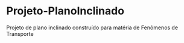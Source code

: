 # Projeto-PlanoInclinado
Projeto de plano inclinado construído para matéria de Fenômenos de Transporte
